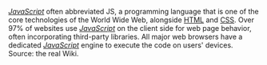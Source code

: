 *[JavaScript](/wiki/JavaScript)* often abbreviated JS, a programming language that is one of the core technologies of the World Wide Web, alongside [HTML](/wiki/HTML) and [CSS](/wiki/CSS). Over 97% of websites use *[JavaScript](/wiki/JavaScript)* on the client side for web page behavior, often incorporating third-party libraries. All major web browsers have a dedicated *[JavaScript](/wiki/JavaScript)* engine to execute the code on users' devices. Source: the real Wiki.